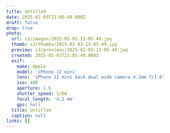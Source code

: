 ```yaml
---
title: Untitled
date: 2025-02-03T21:05:49.000Z
draft: false
drop: true
photo:
  url: s3/images/2025-02-03-13-05-49.jpg
  thumb: s3/thumbs/2025-02-03-13-05-49.jpg
  preview: s3/previews/2025-02-03-13-05-49.jpg
  created: 2025-02-03T21:05:49.000Z
  exif:
    make: Apple
    model: 'iPhone 12 mini'
    lens: 'iPhone 12 mini back dual wide camera 4.2mm f/1.6'
    iso: 400
    aperture: 1.6
    shutter_speed: 1/60
    focal_length: '4.2 mm'
    gps: null
  title: Untitled
  caption: null
links: []
---
```


